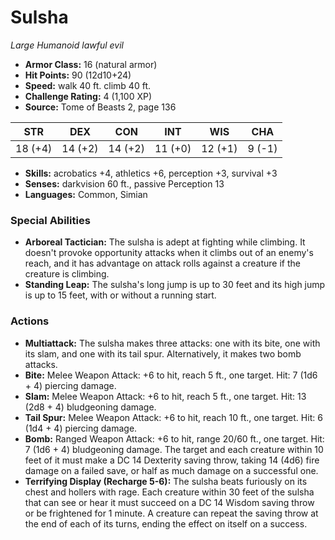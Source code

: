 # Sulsha

*Large* *Humanoid* *lawful evil*

- **Armor Class:** 16 (natural armor)
- **Hit Points:** 90 (12d10+24)
- **Speed:** walk 40 ft. climb 40 ft.
- **Challenge Rating:** 4 (1,100 XP)
- **Source:** Tome of Beasts 2, page 136

| STR | DEX | CON | INT | WIS | CHA |
| --- | --- | --- | --- | --- | --- |
| 18 (+4) | 14 (+2) | 14 (+2) | 11 (+0) | 12 (+1) | 9 (-1) |

- **Skills:** acrobatics +4, athletics +6, perception +3, survival +3
- **Senses:** darkvision 60 ft., passive Perception 13
- **Languages:** Common, Simian

### Special Abilities

- **Arboreal Tactician:** The sulsha is adept at fighting while climbing. It doesn't provoke opportunity attacks when it climbs out of an enemy's reach, and it has advantage on attack rolls against a creature if the creature is climbing.
- **Standing Leap:** The sulsha's long jump is up to 30 feet and its high jump is up to 15 feet, with or without a running start.

### Actions

- **Multiattack:** The sulsha makes three attacks: one with its bite, one with its slam, and one with its tail spur. Alternatively, it makes two bomb attacks.
- **Bite:** Melee Weapon Attack: +6 to hit, reach 5 ft., one target. Hit: 7 (1d6 + 4) piercing damage.
- **Slam:** Melee Weapon Attack: +6 to hit, reach 5 ft., one target. Hit: 13 (2d8 + 4) bludgeoning damage.
- **Tail Spur:** Melee Weapon Attack: +6 to hit, reach 10 ft., one target. Hit: 6 (1d4 + 4) piercing damage.
- **Bomb:** Ranged Weapon Attack: +6 to hit, range 20/60 ft., one target. Hit: 7 (1d6 + 4) bludgeoning damage. The target and each creature within 10 feet of it must make a DC 14 Dexterity saving throw, taking 14 (4d6) fire damage on a failed save, or half as much damage on a successful one.
- **Terrifying Display (Recharge 5-6):** The sulsha beats furiously on its chest and hollers with rage. Each creature within 30 feet of the sulsha that can see or hear it must succeed on a DC 14 Wisdom saving throw or be frightened for 1 minute. A creature can repeat the saving throw at the end of each of its turns, ending the effect on itself on a success.


